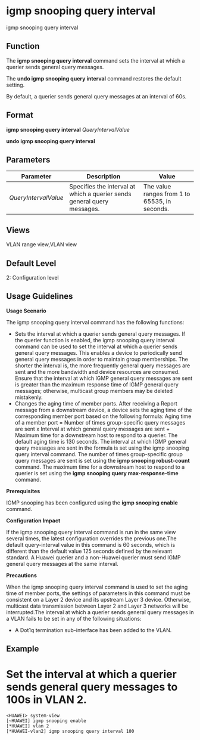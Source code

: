 igmp snooping query interval
============================

igmp snooping query interval

Function
--------



The **igmp snooping query interval** command sets the interval at which a querier sends general query messages.

The **undo igmp snooping query interval** command restores the default setting.



By default, a querier sends general query messages at an interval of 60s.


Format
------

**igmp snooping query interval** *QueryIntervalValue*

**undo igmp snooping query interval**


Parameters
----------

| Parameter | Description | Value |
| --- | --- | --- |
| *QueryIntervalValue* | Specifies the interval at which a querier sends general query messages. | The value ranges from 1 to 65535, in seconds. |



Views
-----

VLAN range view,VLAN view


Default Level
-------------

2: Configuration level


Usage Guidelines
----------------

**Usage Scenario**

The igmp snooping query interval command has the following functions:

* Sets the interval at which a querier sends general query messages. If the querier function is enabled, the igmp snooping query interval command can be used to set the interval at which a querier sends general query messages. This enables a device to periodically send general query messages in order to maintain group memberships. The shorter the interval is, the more frequently general query messages are sent and the more bandwidth and device resources are consumed. Ensure that the interval at which IGMP general query messages are sent is greater than the maximum response time of IGMP general query messages; otherwise, multicast group members may be deleted mistakenly.
* Changes the aging time of member ports. After receiving a Report message from a downstream device, a device sets the aging time of the corresponding member port based on the following formula: Aging time of a member port = Number of times group-specific query messages are sent x Interval at which general query messages are sent + Maximum time for a downstream host to respond to a querier. The default aging time is 130 seconds. The interval at which IGMP general query messages are sent in the formula is set using the igmp snooping query interval command. The number of times group-specific group query messages are sent is set using the **igmp snooping robust-count** command. The maximum time for a downstream host to respond to a querier is set using the **igmp snooping query max-response-time** command.

**Prerequisites**

IGMP snooping has been configured using the **igmp snooping enable** command.

**Configuration Impact**

If the igmp snooping query interval command is run in the same view several times, the latest configuration overrides the previous one.The default query-interval value in this command is 60 seconds, which is different than the default value 125 seconds defined by the relevant standard. A Huawei querier and a non-Huawei querier must send IGMP general query messages at the same interval.

**Precautions**

When the igmp snooping query interval command is used to set the aging time of member ports, the settings of parameters in this command must be consistent on a Layer 2 device and its upstream Layer 3 device. Otherwise, multicast data transmission between Layer 2 and Layer 3 networks will be interrupted.The interval at which a querier sends general query messages in a VLAN fails to be set in any of the following situations:

* A Dot1q termination sub-interface has been added to the VLAN.

Example
-------

# Set the interval at which a querier sends general query messages to 100s in VLAN 2.
```
<HUAWEI> system-view
[~HUAWEI] igmp snooping enable
[*HUAWEI] vlan 2
[*HUAWEI-vlan2] igmp snooping query interval 100

```